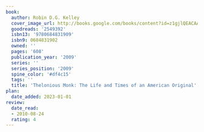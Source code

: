 ```yaml
---
book:
  author: Robin D.G. Kelley
  cover_image_url: http://books.google.com/books/content?id=z1gjlQEACAAJ&printsec=frontcover&img=1&zoom=1&source=gbs_api
  goodreads: '2549392'
  isbn13: '9780684831909'
  isbn9: 0684831902
  owned: ''
  pages: '608'
  publication_year: '2009'
  series: ''
  series_position: '2009'
  spine_color: '#df4c15'
  tags: ''
  title: 'Thelonious Monk: The Life and Times of an American Original'
plan:
  date_added: 2023-01-01
review:
  date_read:
  - 2010-08-24
  rating: 4
---
```

